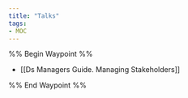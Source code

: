 ```yaml
---
title: "Talks"
tags:
- MOC
---
```


%% Begin Waypoint %%
- [[Ds Managers Guide. Managing Stakeholders]]

%% End Waypoint %%
